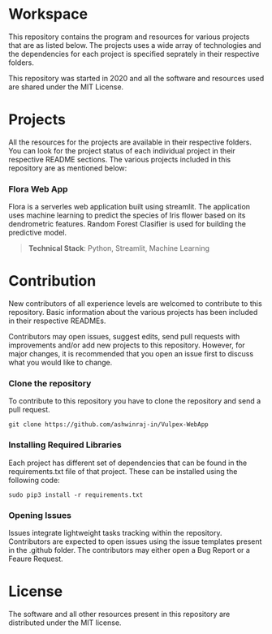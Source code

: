 # Workspace
This repository contains the program and resources for various projects that are as listed below. The projects uses a wide array of technologies and the dependencies for each project is specified seprately in their respective folders.

This repository was started in 2020 and all the software and resources used are shared under the MIT License.

# Projects
All the resources for the projects are available in their respective folders. You can look for the project status of each individual project in their respective README sections. The various projects included in this repository are as mentioned below:

### Flora Web App
Flora is a serverles web application built using streamlit. The application uses machine learning to predict the species of Iris flower based on its dendrometric features. Random Forest Clasifier is used for building the predictive model.

> **Technical Stack**: Python, Streamlit, Machine Learning

# Contribution
New contributors of all experience levels are welcomed to contribute to this repository. Basic information about the various projects has been included in their respective READMEs. 

Contributors may open issues, suggest edits, send pull requests with improvements and/or add new projects to this repository. However, for major changes, it is recommended that you open an issue first to discuss what you would like to change.

### Clone the repository
To contribute to this repository you have to clone the repository and send a pull request.
```
git clone https://github.com/ashwinraj-in/Vulpex-WebApp
```
### Installing Required Libraries
Each project has different set of dependencies that can be found in the requirements.txt file of that project. These can be installed using the following code:
```
sudo pip3 install -r requirements.txt
```
### Opening Issues
Issues integrate lightweight tasks tracking within the repository. Contributors are expected to open issues using the issue templates present in the .github folder. The contributors may either open a Bug Report or a Feaure Request.

# License
The software and all other resources present in this repository are distributed under the MIT license.
